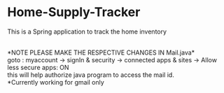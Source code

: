 # Home-Supply-Tracker
This is a Spring application to track the home inventory

<br/>
*NOTE
PLEASE MAKE THE RESPECTIVE CHANGES IN Mail.java*
<br/>
goto : myaccount -> signIn & security -> connected apps & sites -> Allow less secure apps: ON
<br/>this will help authorize java program to access the mail id.
<br/>*Currently working for gmail only
